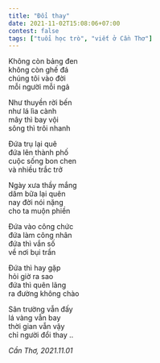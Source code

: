 ```yaml
---
title: "Đổi thay"
date: 2021-11-02T15:08:06+07:00
contest: false
tags: ["tuổi học trò", "viết ở Cần Thơ"]
---
```

Không còn bảng đen  
không còn ghế đá  
chúng tôi vào đời  
mỗi người mỗi ngả  
  
Như thuyền rời bến  
như lá lìa cành  
mây thì bay vội  
sông thì trôi nhanh  
  
Đứa trụ lại quê  
đứa lên thành phố  
cuộc sống bon chen  
và nhiều trắc trở  
  
Ngày xưa thầy mắng  
dăm bữa lại quên  
nay đời nói nặng  
cho ta muộn phiền  
  
Đứa vào công chức  
đứa làm công nhân  
đứa thì vắn số  
về nơi bụi trần  
  
Đứa thì hay gặp  
hỏi giờ ra sao  
đứa thì quên lãng  
ra đường không chào  
  
Sân trường vẫn đấy  
lá vàng vẫn bay  
thời gian vẫn vậy  
chỉ người đổi thay ..  
  
*Cần Thơ, 2021.11.01*